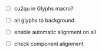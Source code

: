 - [ ] cu2qu in Glyphs macro?

- [ ] all glyphs to background
- [ ] enable automatic alignment on all
- [ ] check component alignment